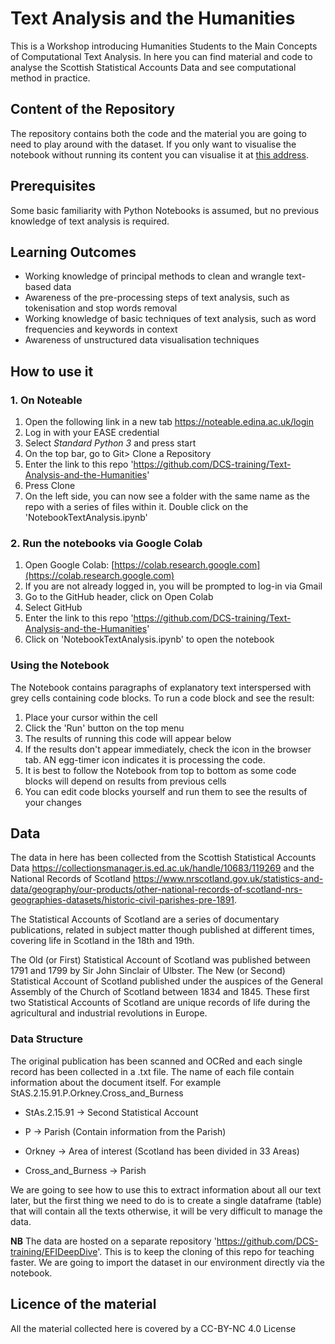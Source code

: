 # Text Analysis and the Humanities
This is a Workshop introducing Humanities Students to the Main Concepts of Computational Text Analysis. 
In here you can find material and code to analyse the Scottish Statistical Accounts Data and see computational method in practice.

## Content of the Repository
The repository contains both the code and the material you are going to need to play around with the dataset. 
If you only want to visualise the notebook without running its content you can visualise it at [this address](Addlink.html).

## Prerequisites
Some basic familiarity with Python Notebooks is assumed, but no previous knowledge of text analysis is required.


## Learning Outcomes

- Working knowledge of principal methods to clean and wrangle text-based data
- Awareness of the pre-processing steps of text analysis, such as tokenisation and stop words removal
- Working knowledge of basic techniques of text analysis, such as word frequencies and keywords in context
- Awareness of unstructured data visualisation techniques

  
## How to use it

### 1. On Noteable 
1. Open the following link in a new tab https://noteable.edina.ac.uk/login
2. Log in with your EASE credential
3. Select _Standard Python 3_ and press start
4. On the top bar, go to Git> Clone a Repository
5. Enter the link to this repo 'https://github.com/DCS-training/Text-Analysis-and-the-Humanities'
6. Press Clone
7. On the left side, you can now see a folder with the same name as the repo with a series of files within it. Double click on the 'NotebookTextAnalysis.ipynb'


### 2. Run the notebooks via Google Colab

1. Open Google Colab: [https://colab.research.google.com](https://colab.research.google.com)
2. If you are not already logged in, you will be prompted to log-in via Gmail
3. Go to the GitHub header, click on Open Colab
4. Select GitHub
5. Enter the link to this repo 'https://github.com/DCS-training/Text-Analysis-and-the-Humanities'
6. Click on 'NotebookTextAnalysis.ipynb' to open the notebook


### Using the Notebook
The Notebook contains paragraphs of explanatory text interspersed with grey cells containing code blocks. To run a code block and see the result:

1.  Place your cursor within the cell
2.  Click the 'Run' button on the top menu
4.  The results of running this code will appear below
5.  If the results don't appear immediately, check the icon in the browser tab. AN egg-timer icon indicates it is processing the code.
6.  It is best to follow the Notebook from top to bottom as some code blocks will depend on results from previous cells
7.  You can edit code blocks yourself and run them to see the results of your changes

## Data 
The data in here has been collected from the Scottish Statistical Accounts Data https://collectionsmanager.is.ed.ac.uk/handle/10683/119269 and the National Records of Scotland https://www.nrscotland.gov.uk/statistics-and-data/geography/our-products/other-national-records-of-scotland-nrs-geographies-datasets/historic-civil-parishes-pre-1891. 

The Statistical Accounts of Scotland are a series of documentary publications, related in subject matter though published at different times, covering life in Scotland in the 18th and 19th.

The Old (or First) Statistical Account of Scotland was published between 1791 and 1799 by Sir John Sinclair of Ulbster. The New (or Second) Statistical Account of Scotland published under the auspices of the General Assembly of the Church of Scotland between 1834 and 1845. These first two Statistical Accounts of Scotland are unique records of life during the agricultural and industrial revolutions in Europe.

### Data Structure
The original publication has been scanned and OCRed and each single record has been collected in a .txt file. The name of each file contain information about the document itself. For example StAS.2.15.91.P.Orkney.Cross_and_Burness

- StAs.2.15.91 -> Second Statistical Account
- P -> Parish (Contain information from the Parish)

- Orkney -> Area of interest (Scotland has been divided in 33 Areas)

- Cross_and_Burness -> Parish

We are going to see how to use this to extract information about all our text later, but the first thing we need to do is to create a single dataframe (table) that will contain all the texts otherwise, it will be very difficult to manage the data.

**NB** The data are hosted on a separate repository 'https://github.com/DCS-training/EFIDeepDive'. This is to keep the cloning of this repo for teaching faster. We are going to import the dataset in our environment directly via the notebook.

## Licence of the material
All the material collected here is covered by a CC-BY-NC 4.0 License


